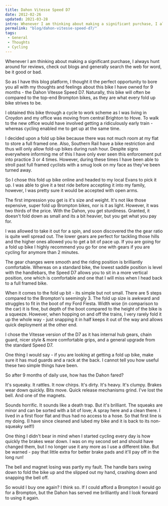 ```yaml
---
title: Dahon Vitesse Speed D7
date: 2012-02-26
updated: 2021-03-28
intro: Whenever I am thinking about making a significant purchase, I always hunt around for reviews, check out blogs and generally search the web for word, be it good or bad.
permalink: "blog/dahon-vitesse-speed-d7/"
tags:
 - General
 - Thoughts
 - Cycling
---
```


Whenever I am thinking about making a significant purchase, I always hunt around for reviews, check out blogs and generally search the web for word, be it good or bad.

So as I have this blog platform, I thought it the perfect opportunity to bore you all with my thoughts and feelings about this bike I have owned for 9 months - the Dahon Vitesse Speed D7. Naturally, this bike will often be compared to the top-end Brompton bikes, as they are what every fold up bike strives to be.

I obtained this bike through a cycle to work scheme as I was living in Croydon and my office was moving from central Brighton to Hove. To walk to the new office would have involved getting a ridiculously early train - whereas cycling enabled me to get up at the same time.

I decided upon a fold up bike because there was not much room at my flat to store a full framed one. Also, Southern Rail have a bike restriction and thus will only allow fold-up bikes during rush hour. Despite signs everywhere informing me of this I have only ever seen this enforcement put into practice 3 or 4 times. However, during these times I have been able to stroll past full framed cyclists with a smug look on my face as they've been turned away.

So I chose this fold up bike online and headed to my local Evans to pick it up. I was able to give it a test ride before accepting it into my family, however, I was pretty sure it would be accepted with open arms.

The first impression you get is it's size and weight. It's not like those expensive, super fold up Brompton bikes, nor is it as light. However, it was two thirds of the price. With the Dahon, you get sturdiness. Granted, it doesn't fold down as small and its a bit heavier, but you get what you pay for.

I was allowed to take it out for a spin, and soon discovered the the gear ratio is quite well spread out. The lower gears are perfect for tackling those hills and the higher ones allowed you to get a bit of pace up. If you are going for a fold up bike I highly recommend you go for one with gears if you are cycling for anymore than 2 minutes.

The gear changes were smooth and the riding position is brilliantly comfortable. Whereas on a standard bike, the lowest saddle position is level with the handlebars, the Speed D7 allows you to sit in a more vertical position, one which is comfortable and one that I will miss when I head back to a full framed bike.

When it comes to the fold up bit - its simple but not small. There are 5 steps compared to the Brompton's seemingly 3. The fold up size is awkward and struggles to fit in the boot of my Ford Fiesta. Width wise (in comparison to the car) it is fine, but depth of the boot compared to the height of the bike is a squeeze. However, when hopping on and off the trains, I very rarely fold it up the whole way - just snapping it in half keeps it out of the way and allows quick deployment at the other end.

I chose the Vitesse version of the D7 as it has internal hub gears, chain guard, nicer style & more comfortable grips, and a general upgrade from the standard Speed D7.

One thing I would say - if you are looking at getting a fold up bike, make sure it has mud guards and a rack at the back. I cannot tell you how useful these two simple things have been.

So after 9 months of daily use, how has the Dahon fared?

It's squeaky. It rattles. It now chirps. It's dirty. It's heavy. It's clumpy. Brakes wear down quickly. Bits move. Quick release mechanisms grind. I've lost the bell. And one of the magnets.

Sounds horrific. It sounds like a death trap. But it's brilliant. The squeaks are minor and can be sorted with a bit of love; A spray here and a clean there. I lived in a first floor flat and thus had no access to a hose. So that first line is my doing. (I have since cleaned and lubed my bike and it is back to its non-squeaky self!)

One thing I didn't bear in mind when I started cycling every day is how quickly the brakes wear down. I was on my second set and should have changed them, but I no longer use it any more as I use a different bike. But be warned - pay that little extra for better brake pads and it'll pay off in the long run!

The bell and magnet losing was partly my fault. The handle bars swing down to fold the bike up and the slipped out my hand, crashing down and snapping the bell off.

So would I buy one again? I think so. If I could afford a Brompton I would go for a Brompton, but the Dahon has served me brilliantly and I look forward to using it again.
